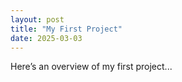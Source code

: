 ```yaml
---
layout: post
title: "My First Project"
date: 2025-03-03
---
```

Here’s an overview of my first project...